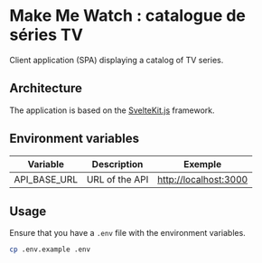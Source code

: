 # Make Me Watch : catalogue de séries TV

Client application (SPA) displaying a catalog of TV series.

## Architecture

The application is based on the [SvelteKit.js](https://kit.svelte.dev/docs/introduction) framework.

## Environment variables

| Variable     | Description    | Exemple                 |
|--------------|----------------|-------------------------|
| API_BASE_URL | URL of the API | <http://localhost:3000> |

## Usage

Ensure that you have a `.env` file with the environment variables.

```bash
cp .env.example .env
```

